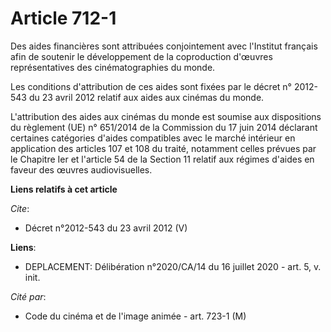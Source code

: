 # Article 712-1

Des aides financières sont attribuées conjointement avec l'Institut français afin de soutenir le développement de la
coproduction d'œuvres représentatives des cinématographies du monde.

Les conditions d'attribution de ces aides sont fixées par le décret n° 2012-543 du 23 avril 2012 relatif aux aides aux
cinémas du monde.

L'attribution des aides aux cinémas du monde est soumise aux dispositions du règlement (UE) n° 651/2014 de la Commission du
17 juin 2014 déclarant certaines catégories d'aides compatibles avec le marché intérieur en application des articles 107 et
108 du traité, notamment celles prévues par le Chapitre Ier et l'article 54 de la Section 11 relatif aux régimes d'aides en
faveur des œuvres audiovisuelles.

**Liens relatifs à cet article**

_Cite_:

  - Décret n°2012-543  du 23 avril 2012 (V)

**Liens**:

  - DEPLACEMENT: Délibération n°2020/CA/14 du 16 juillet 2020 - art. 5, v. init.

_Cité par_:

  - Code du cinéma et de l'image animée - art. 723-1 (M)

